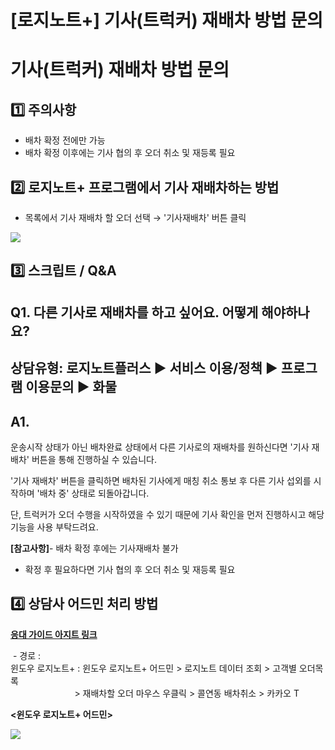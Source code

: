 # [로지노트+] 기사(트럭커) 재배차 방법 문의

**기사(트럭커) 재배차 방법 문의**
=====================

**1️⃣ 주의사항**
------------

- 배차 확정 전에만 가능  
- 배차 확정 이후에는 기사 협의 후 오더 취소 및 재등록 필요

**2️⃣ **로지노트+ 프로그램에서 기사 재배차하는 방법****
------------------------------------

- 목록에서 기사 재배차 할 오더 선택 → '기사재배차' 버튼 클릭

![](https://kakaomobilitysupport.zendesk.com/hc/article_attachments/33164550836633)

**3️⃣ 스크립트 / Q&A**
------------------

**Q1. 다른 기사로 재배차를 하고 싶어요. 어떻게 해야하나요?**
--------------------------------------

상담유형: 로지노트플러스 ▶ 서비스 이용/정책 ▶ 프로그램 이용문의 ▶ 화물
------------------------------------------

**A1.**
-------

운송시작 상태가 아닌 배차완료 상태에서 다른 기사로의 재배차를 원하신다면 '기사 재배차' 버튼을 통해 진행하실 수 있습니다.  
  
'기사 재배차' 버튼을 클릭하면 배차된 기사에게 매칭 취소 통보 후 다른 기사 섭외를 시작하며 '배차 중' 상태로 되돌아갑니다.  
  
단, 트럭커가 오더 수행을 시작하였을 수 있기 때문에 기사 확인을 먼저 진행하시고 해당 기능을 사용 부탁드려요.

**[참고사항]**- 배차 확정 후에는 기사재배차 불가  
- 확정 후 필요하다면 기사 협의 후 오더 취소 및 재등록 필요

**4️⃣** **상담사 어드민 처리 방법**
-------------------------

[**응대 가이드 아지트 링크**](https://ext.agit.in/g/300083464/wall/399001328#comment_panel_399004806)

 - 경로 :  
윈도우 로지노트+ : 윈도우 로지노트+ 어드민 > 로지노트 데이터 조회 > 고객별 오더목록  
                          > 재배차할 오더 마우스 우클릭 > 콜연동 배차취소 > 카카오 T

**<윈도우 로지노트+ 어드민>**

![](https://kakaomobilitysupport.zendesk.com/hc/article_attachments/33256757531161)